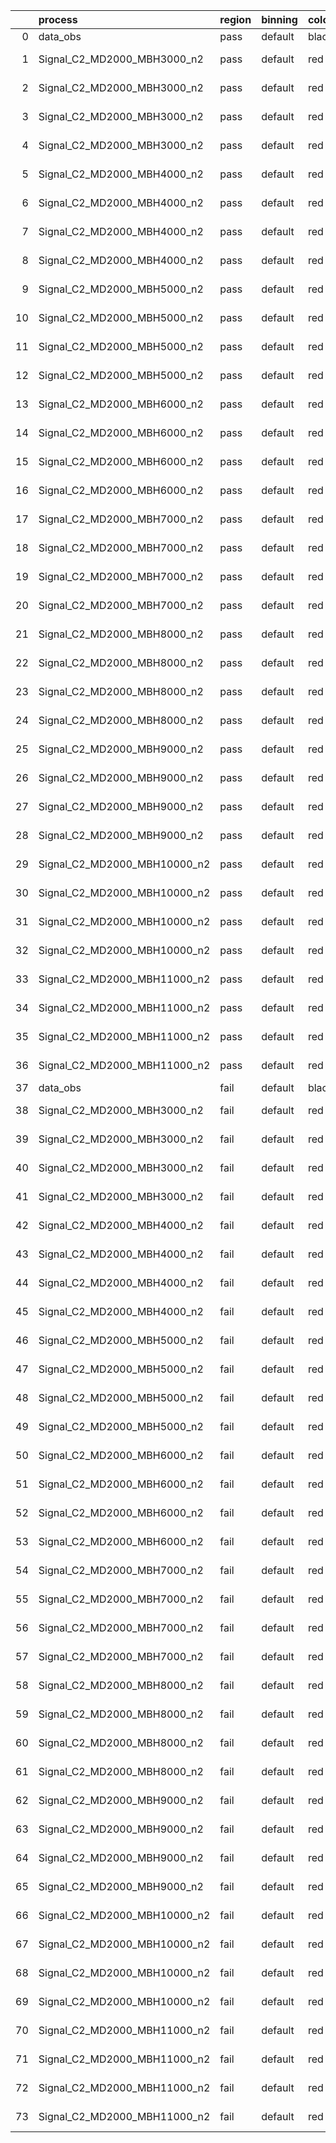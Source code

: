|    | process                      | region   | binning   | color   | process_type   |   scale | variation   | source_filename                                                       | source_histname    | alias                        | title     |   combine_idx |     lnN |   shapes | syst_type   | direction   | variation_alias   |
|---:|:-----------------------------|:---------|:----------|:--------|:---------------|--------:|:------------|:----------------------------------------------------------------------|:-------------------|:-----------------------------|:----------|--------------:|--------:|---------:|:------------|:------------|:------------------|
|  0 | data_obs                     | pass     | default   | black   | DATA           |       1 | nominal     | ./histograms_for_2DAlphabet_v18//BH_Data.root                         | hpass              | Data                         | Data      |           nan | nan     |      nan | nan         | nan         | nan               |
|  1 | Signal_C2_MD2000_MBH3000_n2  | pass     | default   | red     | SIGNAL         |       1 | lumi        | ./histograms_for_2DAlphabet_v18//BH_Signal_C2_MD2000_MBH3000_n2.root  | hpass              | Signal_C2_MD2000_MBH3000_n2  | BH signal |           nan |   1.016 |      nan | lnN         | nan         | nan               |
|  2 | Signal_C2_MD2000_MBH3000_n2  | pass     | default   | red     | SIGNAL         |       1 | SVM         | ./histograms_for_2DAlphabet_v18//BH_Signal_C2_MD2000_MBH3000_n2.root  | hpass_SVMsyst_up   | Signal_C2_MD2000_MBH3000_n2  | BH signal |           nan | nan     |        1 | shapes      | Up          | SVMsyst           |
|  3 | Signal_C2_MD2000_MBH3000_n2  | pass     | default   | red     | SIGNAL         |       1 | SVM         | ./histograms_for_2DAlphabet_v18//BH_Signal_C2_MD2000_MBH3000_n2.root  | hpass_SVMsyst_down | Signal_C2_MD2000_MBH3000_n2  | BH signal |           nan | nan     |        1 | shapes      | Down        | SVMsyst           |
|  4 | Signal_C2_MD2000_MBH3000_n2  | pass     | default   | red     | SIGNAL         |       1 | nominal     | ./histograms_for_2DAlphabet_v18//BH_Signal_C2_MD2000_MBH3000_n2.root  | hpass              | Signal_C2_MD2000_MBH3000_n2  | BH signal |           nan | nan     |      nan | nan         | nan         | nan               |
|  5 | Signal_C2_MD2000_MBH4000_n2  | pass     | default   | red     | SIGNAL         |       1 | lumi        | ./histograms_for_2DAlphabet_v18//BH_Signal_C2_MD2000_MBH4000_n2.root  | hpass              | Signal_C2_MD2000_MBH4000_n2  | BH signal |           nan |   1.016 |      nan | lnN         | nan         | nan               |
|  6 | Signal_C2_MD2000_MBH4000_n2  | pass     | default   | red     | SIGNAL         |       1 | SVM         | ./histograms_for_2DAlphabet_v18//BH_Signal_C2_MD2000_MBH4000_n2.root  | hpass_SVMsyst_up   | Signal_C2_MD2000_MBH4000_n2  | BH signal |           nan | nan     |        1 | shapes      | Up          | SVMsyst           |
|  7 | Signal_C2_MD2000_MBH4000_n2  | pass     | default   | red     | SIGNAL         |       1 | SVM         | ./histograms_for_2DAlphabet_v18//BH_Signal_C2_MD2000_MBH4000_n2.root  | hpass_SVMsyst_down | Signal_C2_MD2000_MBH4000_n2  | BH signal |           nan | nan     |        1 | shapes      | Down        | SVMsyst           |
|  8 | Signal_C2_MD2000_MBH4000_n2  | pass     | default   | red     | SIGNAL         |       1 | nominal     | ./histograms_for_2DAlphabet_v18//BH_Signal_C2_MD2000_MBH4000_n2.root  | hpass              | Signal_C2_MD2000_MBH4000_n2  | BH signal |           nan | nan     |      nan | nan         | nan         | nan               |
|  9 | Signal_C2_MD2000_MBH5000_n2  | pass     | default   | red     | SIGNAL         |       1 | lumi        | ./histograms_for_2DAlphabet_v18//BH_Signal_C2_MD2000_MBH5000_n2.root  | hpass              | Signal_C2_MD2000_MBH5000_n2  | BH signal |           nan |   1.016 |      nan | lnN         | nan         | nan               |
| 10 | Signal_C2_MD2000_MBH5000_n2  | pass     | default   | red     | SIGNAL         |       1 | SVM         | ./histograms_for_2DAlphabet_v18//BH_Signal_C2_MD2000_MBH5000_n2.root  | hpass_SVMsyst_up   | Signal_C2_MD2000_MBH5000_n2  | BH signal |           nan | nan     |        1 | shapes      | Up          | SVMsyst           |
| 11 | Signal_C2_MD2000_MBH5000_n2  | pass     | default   | red     | SIGNAL         |       1 | SVM         | ./histograms_for_2DAlphabet_v18//BH_Signal_C2_MD2000_MBH5000_n2.root  | hpass_SVMsyst_down | Signal_C2_MD2000_MBH5000_n2  | BH signal |           nan | nan     |        1 | shapes      | Down        | SVMsyst           |
| 12 | Signal_C2_MD2000_MBH5000_n2  | pass     | default   | red     | SIGNAL         |       1 | nominal     | ./histograms_for_2DAlphabet_v18//BH_Signal_C2_MD2000_MBH5000_n2.root  | hpass              | Signal_C2_MD2000_MBH5000_n2  | BH signal |           nan | nan     |      nan | nan         | nan         | nan               |
| 13 | Signal_C2_MD2000_MBH6000_n2  | pass     | default   | red     | SIGNAL         |       1 | lumi        | ./histograms_for_2DAlphabet_v18//BH_Signal_C2_MD2000_MBH6000_n2.root  | hpass              | Signal_C2_MD2000_MBH6000_n2  | BH signal |           nan |   1.016 |      nan | lnN         | nan         | nan               |
| 14 | Signal_C2_MD2000_MBH6000_n2  | pass     | default   | red     | SIGNAL         |       1 | SVM         | ./histograms_for_2DAlphabet_v18//BH_Signal_C2_MD2000_MBH6000_n2.root  | hpass_SVMsyst_up   | Signal_C2_MD2000_MBH6000_n2  | BH signal |           nan | nan     |        1 | shapes      | Up          | SVMsyst           |
| 15 | Signal_C2_MD2000_MBH6000_n2  | pass     | default   | red     | SIGNAL         |       1 | SVM         | ./histograms_for_2DAlphabet_v18//BH_Signal_C2_MD2000_MBH6000_n2.root  | hpass_SVMsyst_down | Signal_C2_MD2000_MBH6000_n2  | BH signal |           nan | nan     |        1 | shapes      | Down        | SVMsyst           |
| 16 | Signal_C2_MD2000_MBH6000_n2  | pass     | default   | red     | SIGNAL         |       1 | nominal     | ./histograms_for_2DAlphabet_v18//BH_Signal_C2_MD2000_MBH6000_n2.root  | hpass              | Signal_C2_MD2000_MBH6000_n2  | BH signal |           nan | nan     |      nan | nan         | nan         | nan               |
| 17 | Signal_C2_MD2000_MBH7000_n2  | pass     | default   | red     | SIGNAL         |       1 | lumi        | ./histograms_for_2DAlphabet_v18//BH_Signal_C2_MD2000_MBH7000_n2.root  | hpass              | Signal_C2_MD2000_MBH7000_n2  | BH signal |           nan |   1.016 |      nan | lnN         | nan         | nan               |
| 18 | Signal_C2_MD2000_MBH7000_n2  | pass     | default   | red     | SIGNAL         |       1 | SVM         | ./histograms_for_2DAlphabet_v18//BH_Signal_C2_MD2000_MBH7000_n2.root  | hpass_SVMsyst_up   | Signal_C2_MD2000_MBH7000_n2  | BH signal |           nan | nan     |        1 | shapes      | Up          | SVMsyst           |
| 19 | Signal_C2_MD2000_MBH7000_n2  | pass     | default   | red     | SIGNAL         |       1 | SVM         | ./histograms_for_2DAlphabet_v18//BH_Signal_C2_MD2000_MBH7000_n2.root  | hpass_SVMsyst_down | Signal_C2_MD2000_MBH7000_n2  | BH signal |           nan | nan     |        1 | shapes      | Down        | SVMsyst           |
| 20 | Signal_C2_MD2000_MBH7000_n2  | pass     | default   | red     | SIGNAL         |       1 | nominal     | ./histograms_for_2DAlphabet_v18//BH_Signal_C2_MD2000_MBH7000_n2.root  | hpass              | Signal_C2_MD2000_MBH7000_n2  | BH signal |           nan | nan     |      nan | nan         | nan         | nan               |
| 21 | Signal_C2_MD2000_MBH8000_n2  | pass     | default   | red     | SIGNAL         |       1 | lumi        | ./histograms_for_2DAlphabet_v18//BH_Signal_C2_MD2000_MBH8000_n2.root  | hpass              | Signal_C2_MD2000_MBH8000_n2  | BH signal |           nan |   1.016 |      nan | lnN         | nan         | nan               |
| 22 | Signal_C2_MD2000_MBH8000_n2  | pass     | default   | red     | SIGNAL         |       1 | SVM         | ./histograms_for_2DAlphabet_v18//BH_Signal_C2_MD2000_MBH8000_n2.root  | hpass_SVMsyst_up   | Signal_C2_MD2000_MBH8000_n2  | BH signal |           nan | nan     |        1 | shapes      | Up          | SVMsyst           |
| 23 | Signal_C2_MD2000_MBH8000_n2  | pass     | default   | red     | SIGNAL         |       1 | SVM         | ./histograms_for_2DAlphabet_v18//BH_Signal_C2_MD2000_MBH8000_n2.root  | hpass_SVMsyst_down | Signal_C2_MD2000_MBH8000_n2  | BH signal |           nan | nan     |        1 | shapes      | Down        | SVMsyst           |
| 24 | Signal_C2_MD2000_MBH8000_n2  | pass     | default   | red     | SIGNAL         |       1 | nominal     | ./histograms_for_2DAlphabet_v18//BH_Signal_C2_MD2000_MBH8000_n2.root  | hpass              | Signal_C2_MD2000_MBH8000_n2  | BH signal |           nan | nan     |      nan | nan         | nan         | nan               |
| 25 | Signal_C2_MD2000_MBH9000_n2  | pass     | default   | red     | SIGNAL         |       1 | lumi        | ./histograms_for_2DAlphabet_v18//BH_Signal_C2_MD2000_MBH9000_n2.root  | hpass              | Signal_C2_MD2000_MBH9000_n2  | BH signal |           nan |   1.016 |      nan | lnN         | nan         | nan               |
| 26 | Signal_C2_MD2000_MBH9000_n2  | pass     | default   | red     | SIGNAL         |       1 | SVM         | ./histograms_for_2DAlphabet_v18//BH_Signal_C2_MD2000_MBH9000_n2.root  | hpass_SVMsyst_up   | Signal_C2_MD2000_MBH9000_n2  | BH signal |           nan | nan     |        1 | shapes      | Up          | SVMsyst           |
| 27 | Signal_C2_MD2000_MBH9000_n2  | pass     | default   | red     | SIGNAL         |       1 | SVM         | ./histograms_for_2DAlphabet_v18//BH_Signal_C2_MD2000_MBH9000_n2.root  | hpass_SVMsyst_down | Signal_C2_MD2000_MBH9000_n2  | BH signal |           nan | nan     |        1 | shapes      | Down        | SVMsyst           |
| 28 | Signal_C2_MD2000_MBH9000_n2  | pass     | default   | red     | SIGNAL         |       1 | nominal     | ./histograms_for_2DAlphabet_v18//BH_Signal_C2_MD2000_MBH9000_n2.root  | hpass              | Signal_C2_MD2000_MBH9000_n2  | BH signal |           nan | nan     |      nan | nan         | nan         | nan               |
| 29 | Signal_C2_MD2000_MBH10000_n2 | pass     | default   | red     | SIGNAL         |       1 | lumi        | ./histograms_for_2DAlphabet_v18//BH_Signal_C2_MD2000_MBH10000_n2.root | hpass              | Signal_C2_MD2000_MBH10000_n2 | BH signal |           nan |   1.016 |      nan | lnN         | nan         | nan               |
| 30 | Signal_C2_MD2000_MBH10000_n2 | pass     | default   | red     | SIGNAL         |       1 | SVM         | ./histograms_for_2DAlphabet_v18//BH_Signal_C2_MD2000_MBH10000_n2.root | hpass_SVMsyst_up   | Signal_C2_MD2000_MBH10000_n2 | BH signal |           nan | nan     |        1 | shapes      | Up          | SVMsyst           |
| 31 | Signal_C2_MD2000_MBH10000_n2 | pass     | default   | red     | SIGNAL         |       1 | SVM         | ./histograms_for_2DAlphabet_v18//BH_Signal_C2_MD2000_MBH10000_n2.root | hpass_SVMsyst_down | Signal_C2_MD2000_MBH10000_n2 | BH signal |           nan | nan     |        1 | shapes      | Down        | SVMsyst           |
| 32 | Signal_C2_MD2000_MBH10000_n2 | pass     | default   | red     | SIGNAL         |       1 | nominal     | ./histograms_for_2DAlphabet_v18//BH_Signal_C2_MD2000_MBH10000_n2.root | hpass              | Signal_C2_MD2000_MBH10000_n2 | BH signal |           nan | nan     |      nan | nan         | nan         | nan               |
| 33 | Signal_C2_MD2000_MBH11000_n2 | pass     | default   | red     | SIGNAL         |       1 | lumi        | ./histograms_for_2DAlphabet_v18//BH_Signal_C2_MD2000_MBH11000_n2.root | hpass              | Signal_C2_MD2000_MBH11000_n2 | BH signal |           nan |   1.016 |      nan | lnN         | nan         | nan               |
| 34 | Signal_C2_MD2000_MBH11000_n2 | pass     | default   | red     | SIGNAL         |       1 | SVM         | ./histograms_for_2DAlphabet_v18//BH_Signal_C2_MD2000_MBH11000_n2.root | hpass_SVMsyst_up   | Signal_C2_MD2000_MBH11000_n2 | BH signal |           nan | nan     |        1 | shapes      | Up          | SVMsyst           |
| 35 | Signal_C2_MD2000_MBH11000_n2 | pass     | default   | red     | SIGNAL         |       1 | SVM         | ./histograms_for_2DAlphabet_v18//BH_Signal_C2_MD2000_MBH11000_n2.root | hpass_SVMsyst_down | Signal_C2_MD2000_MBH11000_n2 | BH signal |           nan | nan     |        1 | shapes      | Down        | SVMsyst           |
| 36 | Signal_C2_MD2000_MBH11000_n2 | pass     | default   | red     | SIGNAL         |       1 | nominal     | ./histograms_for_2DAlphabet_v18//BH_Signal_C2_MD2000_MBH11000_n2.root | hpass              | Signal_C2_MD2000_MBH11000_n2 | BH signal |           nan | nan     |      nan | nan         | nan         | nan               |
| 37 | data_obs                     | fail     | default   | black   | DATA           |       1 | nominal     | ./histograms_for_2DAlphabet_v18//BH_Data.root                         | hfail              | Data                         | Data      |           nan | nan     |      nan | nan         | nan         | nan               |
| 38 | Signal_C2_MD2000_MBH3000_n2  | fail     | default   | red     | SIGNAL         |       1 | lumi        | ./histograms_for_2DAlphabet_v18//BH_Signal_C2_MD2000_MBH3000_n2.root  | hfail              | Signal_C2_MD2000_MBH3000_n2  | BH signal |           nan |   1.016 |      nan | lnN         | nan         | nan               |
| 39 | Signal_C2_MD2000_MBH3000_n2  | fail     | default   | red     | SIGNAL         |       1 | SVM         | ./histograms_for_2DAlphabet_v18//BH_Signal_C2_MD2000_MBH3000_n2.root  | hfail_SVMsyst_up   | Signal_C2_MD2000_MBH3000_n2  | BH signal |           nan | nan     |        1 | shapes      | Up          | SVMsyst           |
| 40 | Signal_C2_MD2000_MBH3000_n2  | fail     | default   | red     | SIGNAL         |       1 | SVM         | ./histograms_for_2DAlphabet_v18//BH_Signal_C2_MD2000_MBH3000_n2.root  | hfail_SVMsyst_down | Signal_C2_MD2000_MBH3000_n2  | BH signal |           nan | nan     |        1 | shapes      | Down        | SVMsyst           |
| 41 | Signal_C2_MD2000_MBH3000_n2  | fail     | default   | red     | SIGNAL         |       1 | nominal     | ./histograms_for_2DAlphabet_v18//BH_Signal_C2_MD2000_MBH3000_n2.root  | hfail              | Signal_C2_MD2000_MBH3000_n2  | BH signal |           nan | nan     |      nan | nan         | nan         | nan               |
| 42 | Signal_C2_MD2000_MBH4000_n2  | fail     | default   | red     | SIGNAL         |       1 | lumi        | ./histograms_for_2DAlphabet_v18//BH_Signal_C2_MD2000_MBH4000_n2.root  | hfail              | Signal_C2_MD2000_MBH4000_n2  | BH signal |           nan |   1.016 |      nan | lnN         | nan         | nan               |
| 43 | Signal_C2_MD2000_MBH4000_n2  | fail     | default   | red     | SIGNAL         |       1 | SVM         | ./histograms_for_2DAlphabet_v18//BH_Signal_C2_MD2000_MBH4000_n2.root  | hfail_SVMsyst_up   | Signal_C2_MD2000_MBH4000_n2  | BH signal |           nan | nan     |        1 | shapes      | Up          | SVMsyst           |
| 44 | Signal_C2_MD2000_MBH4000_n2  | fail     | default   | red     | SIGNAL         |       1 | SVM         | ./histograms_for_2DAlphabet_v18//BH_Signal_C2_MD2000_MBH4000_n2.root  | hfail_SVMsyst_down | Signal_C2_MD2000_MBH4000_n2  | BH signal |           nan | nan     |        1 | shapes      | Down        | SVMsyst           |
| 45 | Signal_C2_MD2000_MBH4000_n2  | fail     | default   | red     | SIGNAL         |       1 | nominal     | ./histograms_for_2DAlphabet_v18//BH_Signal_C2_MD2000_MBH4000_n2.root  | hfail              | Signal_C2_MD2000_MBH4000_n2  | BH signal |           nan | nan     |      nan | nan         | nan         | nan               |
| 46 | Signal_C2_MD2000_MBH5000_n2  | fail     | default   | red     | SIGNAL         |       1 | lumi        | ./histograms_for_2DAlphabet_v18//BH_Signal_C2_MD2000_MBH5000_n2.root  | hfail              | Signal_C2_MD2000_MBH5000_n2  | BH signal |           nan |   1.016 |      nan | lnN         | nan         | nan               |
| 47 | Signal_C2_MD2000_MBH5000_n2  | fail     | default   | red     | SIGNAL         |       1 | SVM         | ./histograms_for_2DAlphabet_v18//BH_Signal_C2_MD2000_MBH5000_n2.root  | hfail_SVMsyst_up   | Signal_C2_MD2000_MBH5000_n2  | BH signal |           nan | nan     |        1 | shapes      | Up          | SVMsyst           |
| 48 | Signal_C2_MD2000_MBH5000_n2  | fail     | default   | red     | SIGNAL         |       1 | SVM         | ./histograms_for_2DAlphabet_v18//BH_Signal_C2_MD2000_MBH5000_n2.root  | hfail_SVMsyst_down | Signal_C2_MD2000_MBH5000_n2  | BH signal |           nan | nan     |        1 | shapes      | Down        | SVMsyst           |
| 49 | Signal_C2_MD2000_MBH5000_n2  | fail     | default   | red     | SIGNAL         |       1 | nominal     | ./histograms_for_2DAlphabet_v18//BH_Signal_C2_MD2000_MBH5000_n2.root  | hfail              | Signal_C2_MD2000_MBH5000_n2  | BH signal |           nan | nan     |      nan | nan         | nan         | nan               |
| 50 | Signal_C2_MD2000_MBH6000_n2  | fail     | default   | red     | SIGNAL         |       1 | lumi        | ./histograms_for_2DAlphabet_v18//BH_Signal_C2_MD2000_MBH6000_n2.root  | hfail              | Signal_C2_MD2000_MBH6000_n2  | BH signal |           nan |   1.016 |      nan | lnN         | nan         | nan               |
| 51 | Signal_C2_MD2000_MBH6000_n2  | fail     | default   | red     | SIGNAL         |       1 | SVM         | ./histograms_for_2DAlphabet_v18//BH_Signal_C2_MD2000_MBH6000_n2.root  | hfail_SVMsyst_up   | Signal_C2_MD2000_MBH6000_n2  | BH signal |           nan | nan     |        1 | shapes      | Up          | SVMsyst           |
| 52 | Signal_C2_MD2000_MBH6000_n2  | fail     | default   | red     | SIGNAL         |       1 | SVM         | ./histograms_for_2DAlphabet_v18//BH_Signal_C2_MD2000_MBH6000_n2.root  | hfail_SVMsyst_down | Signal_C2_MD2000_MBH6000_n2  | BH signal |           nan | nan     |        1 | shapes      | Down        | SVMsyst           |
| 53 | Signal_C2_MD2000_MBH6000_n2  | fail     | default   | red     | SIGNAL         |       1 | nominal     | ./histograms_for_2DAlphabet_v18//BH_Signal_C2_MD2000_MBH6000_n2.root  | hfail              | Signal_C2_MD2000_MBH6000_n2  | BH signal |           nan | nan     |      nan | nan         | nan         | nan               |
| 54 | Signal_C2_MD2000_MBH7000_n2  | fail     | default   | red     | SIGNAL         |       1 | lumi        | ./histograms_for_2DAlphabet_v18//BH_Signal_C2_MD2000_MBH7000_n2.root  | hfail              | Signal_C2_MD2000_MBH7000_n2  | BH signal |           nan |   1.016 |      nan | lnN         | nan         | nan               |
| 55 | Signal_C2_MD2000_MBH7000_n2  | fail     | default   | red     | SIGNAL         |       1 | SVM         | ./histograms_for_2DAlphabet_v18//BH_Signal_C2_MD2000_MBH7000_n2.root  | hfail_SVMsyst_up   | Signal_C2_MD2000_MBH7000_n2  | BH signal |           nan | nan     |        1 | shapes      | Up          | SVMsyst           |
| 56 | Signal_C2_MD2000_MBH7000_n2  | fail     | default   | red     | SIGNAL         |       1 | SVM         | ./histograms_for_2DAlphabet_v18//BH_Signal_C2_MD2000_MBH7000_n2.root  | hfail_SVMsyst_down | Signal_C2_MD2000_MBH7000_n2  | BH signal |           nan | nan     |        1 | shapes      | Down        | SVMsyst           |
| 57 | Signal_C2_MD2000_MBH7000_n2  | fail     | default   | red     | SIGNAL         |       1 | nominal     | ./histograms_for_2DAlphabet_v18//BH_Signal_C2_MD2000_MBH7000_n2.root  | hfail              | Signal_C2_MD2000_MBH7000_n2  | BH signal |           nan | nan     |      nan | nan         | nan         | nan               |
| 58 | Signal_C2_MD2000_MBH8000_n2  | fail     | default   | red     | SIGNAL         |       1 | lumi        | ./histograms_for_2DAlphabet_v18//BH_Signal_C2_MD2000_MBH8000_n2.root  | hfail              | Signal_C2_MD2000_MBH8000_n2  | BH signal |           nan |   1.016 |      nan | lnN         | nan         | nan               |
| 59 | Signal_C2_MD2000_MBH8000_n2  | fail     | default   | red     | SIGNAL         |       1 | SVM         | ./histograms_for_2DAlphabet_v18//BH_Signal_C2_MD2000_MBH8000_n2.root  | hfail_SVMsyst_up   | Signal_C2_MD2000_MBH8000_n2  | BH signal |           nan | nan     |        1 | shapes      | Up          | SVMsyst           |
| 60 | Signal_C2_MD2000_MBH8000_n2  | fail     | default   | red     | SIGNAL         |       1 | SVM         | ./histograms_for_2DAlphabet_v18//BH_Signal_C2_MD2000_MBH8000_n2.root  | hfail_SVMsyst_down | Signal_C2_MD2000_MBH8000_n2  | BH signal |           nan | nan     |        1 | shapes      | Down        | SVMsyst           |
| 61 | Signal_C2_MD2000_MBH8000_n2  | fail     | default   | red     | SIGNAL         |       1 | nominal     | ./histograms_for_2DAlphabet_v18//BH_Signal_C2_MD2000_MBH8000_n2.root  | hfail              | Signal_C2_MD2000_MBH8000_n2  | BH signal |           nan | nan     |      nan | nan         | nan         | nan               |
| 62 | Signal_C2_MD2000_MBH9000_n2  | fail     | default   | red     | SIGNAL         |       1 | lumi        | ./histograms_for_2DAlphabet_v18//BH_Signal_C2_MD2000_MBH9000_n2.root  | hfail              | Signal_C2_MD2000_MBH9000_n2  | BH signal |           nan |   1.016 |      nan | lnN         | nan         | nan               |
| 63 | Signal_C2_MD2000_MBH9000_n2  | fail     | default   | red     | SIGNAL         |       1 | SVM         | ./histograms_for_2DAlphabet_v18//BH_Signal_C2_MD2000_MBH9000_n2.root  | hfail_SVMsyst_up   | Signal_C2_MD2000_MBH9000_n2  | BH signal |           nan | nan     |        1 | shapes      | Up          | SVMsyst           |
| 64 | Signal_C2_MD2000_MBH9000_n2  | fail     | default   | red     | SIGNAL         |       1 | SVM         | ./histograms_for_2DAlphabet_v18//BH_Signal_C2_MD2000_MBH9000_n2.root  | hfail_SVMsyst_down | Signal_C2_MD2000_MBH9000_n2  | BH signal |           nan | nan     |        1 | shapes      | Down        | SVMsyst           |
| 65 | Signal_C2_MD2000_MBH9000_n2  | fail     | default   | red     | SIGNAL         |       1 | nominal     | ./histograms_for_2DAlphabet_v18//BH_Signal_C2_MD2000_MBH9000_n2.root  | hfail              | Signal_C2_MD2000_MBH9000_n2  | BH signal |           nan | nan     |      nan | nan         | nan         | nan               |
| 66 | Signal_C2_MD2000_MBH10000_n2 | fail     | default   | red     | SIGNAL         |       1 | lumi        | ./histograms_for_2DAlphabet_v18//BH_Signal_C2_MD2000_MBH10000_n2.root | hfail              | Signal_C2_MD2000_MBH10000_n2 | BH signal |           nan |   1.016 |      nan | lnN         | nan         | nan               |
| 67 | Signal_C2_MD2000_MBH10000_n2 | fail     | default   | red     | SIGNAL         |       1 | SVM         | ./histograms_for_2DAlphabet_v18//BH_Signal_C2_MD2000_MBH10000_n2.root | hfail_SVMsyst_up   | Signal_C2_MD2000_MBH10000_n2 | BH signal |           nan | nan     |        1 | shapes      | Up          | SVMsyst           |
| 68 | Signal_C2_MD2000_MBH10000_n2 | fail     | default   | red     | SIGNAL         |       1 | SVM         | ./histograms_for_2DAlphabet_v18//BH_Signal_C2_MD2000_MBH10000_n2.root | hfail_SVMsyst_down | Signal_C2_MD2000_MBH10000_n2 | BH signal |           nan | nan     |        1 | shapes      | Down        | SVMsyst           |
| 69 | Signal_C2_MD2000_MBH10000_n2 | fail     | default   | red     | SIGNAL         |       1 | nominal     | ./histograms_for_2DAlphabet_v18//BH_Signal_C2_MD2000_MBH10000_n2.root | hfail              | Signal_C2_MD2000_MBH10000_n2 | BH signal |           nan | nan     |      nan | nan         | nan         | nan               |
| 70 | Signal_C2_MD2000_MBH11000_n2 | fail     | default   | red     | SIGNAL         |       1 | lumi        | ./histograms_for_2DAlphabet_v18//BH_Signal_C2_MD2000_MBH11000_n2.root | hfail              | Signal_C2_MD2000_MBH11000_n2 | BH signal |           nan |   1.016 |      nan | lnN         | nan         | nan               |
| 71 | Signal_C2_MD2000_MBH11000_n2 | fail     | default   | red     | SIGNAL         |       1 | SVM         | ./histograms_for_2DAlphabet_v18//BH_Signal_C2_MD2000_MBH11000_n2.root | hfail_SVMsyst_up   | Signal_C2_MD2000_MBH11000_n2 | BH signal |           nan | nan     |        1 | shapes      | Up          | SVMsyst           |
| 72 | Signal_C2_MD2000_MBH11000_n2 | fail     | default   | red     | SIGNAL         |       1 | SVM         | ./histograms_for_2DAlphabet_v18//BH_Signal_C2_MD2000_MBH11000_n2.root | hfail_SVMsyst_down | Signal_C2_MD2000_MBH11000_n2 | BH signal |           nan | nan     |        1 | shapes      | Down        | SVMsyst           |
| 73 | Signal_C2_MD2000_MBH11000_n2 | fail     | default   | red     | SIGNAL         |       1 | nominal     | ./histograms_for_2DAlphabet_v18//BH_Signal_C2_MD2000_MBH11000_n2.root | hfail              | Signal_C2_MD2000_MBH11000_n2 | BH signal |           nan | nan     |      nan | nan         | nan         | nan               |